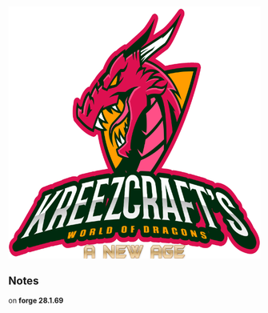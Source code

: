 ![WORLD OF DRAGONS - A NEW AGE LOGO](https://github.com/kreezxil/kreezcraft.com/blob/master/images/wodna.png)

## Notes
on **forge 28.1.69**
